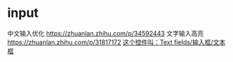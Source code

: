 # input

中文输入优化 https://zhuanlan.zhihu.com/p/34592443
文字输入高亮 https://zhuanlan.zhihu.com/p/31817172
[这个控件叫：Text fields/输入框/文本框](https://zhuanlan.zhihu.com/p/32139711)
